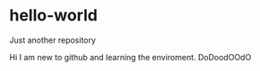 # hello-world
Just another repository

Hi I am new to github and learning the enviroment.
DoDoodOOdO
